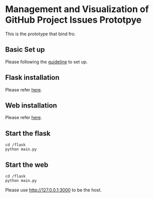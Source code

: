 # Management and Visualization of GitHub Project Issues Prototpye

This is the prototype that bind fro.

## Basic Set up

Please following the [guideline](https://github.com/SoftFeta/CS5351_Project/blob/main/README.md) to set up.

## Flask installation

Please refer [here](https://github.com/SoftFeta/CS5351_Project/blob/main/README.md).

## Web installation

Please refer [here](https://github.com/SoftFeta/CS5351_Project/blob/main/README.md).

## Start the flask

```
cd /flask
python main.py
```

## Start the web
```
cd /flask
python main.py
```
Please use http://127.0.0.1:3000 to be the host.
